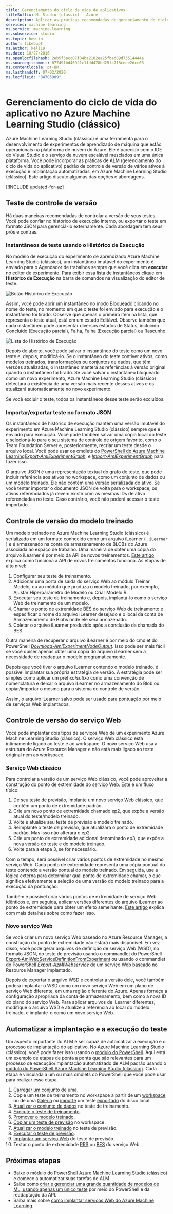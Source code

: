 ```yaml
---
title: Gerenciamento do ciclo de vida de aplicativos
titleSuffix: ML Studio (classic) - Azure
description: Aplicar as práticas recomendadas de gerenciamento do ciclo de vida do aplicativo no Azure Machine Learning Studio (clássico)
services: machine-learning
ms.service: machine-learning
ms.subservice: studio
ms.topic: how-to
author: likebupt
ms.author: keli19
ms.date: 10/27/2016
ms.openlocfilehash: 2eb5f3acc07f04ba2102ea25fbad89d73514444a
ms.sourcegitcommit: 877491bd46921c11dd478bd25fc718ceee2dcc08
ms.contentlocale: pt-BR
ms.lasthandoff: 07/02/2020
ms.locfileid: "84705909"
---
```

# <a name="application-lifecycle-management-in-azure-machine-learning-studio-classic"></a>Gerenciamento do ciclo de vida do aplicativo no Azure Machine Learning Studio (clássico)

Azure Machine Learning Studio (clássico) é uma ferramenta para o desenvolvimento de experimentos de aprendizado de máquina que estão operacionais na plataforma de nuvem do Azure. Ele é parecido com o IDE do Visual Studio e o serviço de nuvem escalável mesclados em uma única plataforma. Você pode incorporar as práticas de ALM (gerenciamento do ciclo de vida do aplicativo) padrão de controle de versão de vários ativos à execução e implantação automatizadas, em Azure Machine Learning Studio (clássico). Este artigo discute algumas das opções e abordagens.

[!INCLUDE [updated-for-az](../../../includes/updated-for-az.md)]

## <a name="versioning-experiment"></a>Teste de controle de versão
Há duas maneiras recomendadas de controlar a versão de seus testes. Você pode confiar no histórico de execução interno, ou exportar o teste em formato JSON para gerenciá-lo externamente. Cada abordagem tem seus prós e contras.

### <a name="experiment-snapshots-using-run-history"></a>Instantâneos de teste usando o Histórico de Execução
No modelo de execução do experimento de aprendizado Azure Machine Learning Studio (clássico), um instantâneo imutável do experimento é enviado para o Agendador de trabalhos sempre que você clica em **executar** no editor de experimento. Para exibir essa lista de instantâneos clique em **Histórico de Execução** na barra de comandos na visualização do editor de teste.

![Botão Histórico de Execução](./media/version-control/runhistory.png)

Assim, você pode abrir um instantâneo no modo Bloqueado clicando no nome do teste, no momento em que o teste foi enviado para execução e o instantâneo foi tirado. Observe que apenas o primeiro item na lista, que representa o teste atual, está em um estado Editável. Observe também que cada instantâneo pode apresentar diversos estados de Status, incluindo Concluído (Execução parcial), Falha, Falha (Execução parcial) ou Rascunho.

![Lista do Histórico de Execução](./media/version-control/runhistorylist.png)

Depois de aberto, você pode salvar o instantâneo do teste como um novo teste e, depois, modificá-lo. Se o instantâneo do teste contiver ativos, como modelos treinados, transformações ou conjuntos de dados, que têm versões atualizadas, o instantâneo manterá as referências à versão original quando o instantâneo foi tirado. Se você salvar o instantâneo bloqueado como um novo experimento, Azure Machine Learning Studio (clássico) detectará a existência de uma versão mais recente desses ativos e os atualizará automaticamente no novo experimento.

Se você excluir o teste, todos os instantâneos desse teste serão excluídos.

### <a name="exportimport-experiment-in-json-format"></a>Importar/exportar teste no formato JSON
Os instantâneos de histórico de execução mantêm uma versão imutável do experimento em Azure Machine Learning Studio (clássico) sempre que é enviado para execução. Você pode também salvar uma cópia local do teste e selecioná-lo para o seu sistema de controle de origem favorito, como o Team Foundation Server e, posteriormente, recriar um teste desde o arquivo local. Você pode usar os cmdlets do [PowerShell do Azure Machine Learning](https://aka.ms/amlps)[*Export-AmlExperimentGraph*](https://github.com/hning86/azuremlps#export-amlexperimentgraph), e [*Import-AmlExperimentGraph*](https://github.com/hning86/azuremlps#import-amlexperimentgraph) para fazer isso.

O arquivo JSON é uma representação textual do grafo de teste, que pode incluir referência aos ativos no workspace, como um conjunto de dados ou um modelo treinado. Ele não contém uma versão serializada do ativo. Se você tentar importar o documento JSON de volta para o workspace, os ativos referenciados já devem existir com as mesmas IDs de ativo referenciadas no teste. Caso contrário, você não poderá acessar o teste importado.

## <a name="versioning-trained-model"></a>Controle de versão do modelo treinado
Um modelo treinado no Azure Machine Learning Studio (clássico) é serializado em um formato conhecido como um arquivo iLearner ( `.iLearner` ) e é armazenado na conta de armazenamento de BLOBs do Azure associada ao espaço de trabalho. Uma maneira de obter uma cópia do arquivo iLearner é por meio da API de novos treinamentos. [Este artigo](/azure/machine-learning/studio/retrain-machine-learning-model) explica como funciona a API de novos treinamentos funciona. As etapas de alto nível:

1. Configurar seu teste de treinamento.
2. Adicionar uma porta de saída do serviço Web ao módulo Treinar Modelo, ou ao módulo que produza o modelo treinado, por exemplo, Ajustar Hiperparâmetro de Modelo ou Criar Modelo R.
3. Executar seu teste de treinamento e, depois, implantá-lo como o serviço Web de treinamento de um modelo.
4. Chamar o ponto de extremidade BES do serviço Web de treinamento e especificar o nome do arquivo iLearner desejado e o local da conta de Armazenamento de Blobs onde ele será armazenado.
5. Coletar o arquivo iLearner produzido após a conclusão da chamada do BES.

Outra maneira de recuperar o arquivo iLearner é por meio do cmdlet do PowerShell [*Download-AmlExperimentNodeOutput*](https://github.com/hning86/azuremlps#download-amlexperimentnodeoutput). Isso pode ser mais fácil se você quiser apenas obter uma cópia do arquivo iLearner sem a necessidade de readaptar o modelo programaticamente.

Depois que você tiver o arquivo iLearner contendo o modelo treinado, é possível implantar sua própria estratégia de versão. A estratégia pode ser simples como aplicar um prefixo/sufixo como uma convenção de nomenclatura e deixar o arquivo iLearner no armazenamento do Blob ou copiar/importar o mesmo para o sistema de controle de versão.

Assim, o arquivo iLearner salvo pode ser usado para pontuação por meio de serviços Web implantados.

## <a name="versioning-web-service"></a>Controle de versão do serviço Web
Você pode implantar dois tipos de serviços Web de um experimento Azure Machine Learning Studio (clássico). O serviço Web clássico está intimamente ligado ao teste e ao workspace. O novo serviço Web usa a estrutura do Azure Resource Manager e não está mais ligado ao teste original nem ao workspace.

### <a name="classic-web-service"></a>Serviço Web clássico
Para controlar a versão de um serviço Web clássico, você pode aproveitar a construção do ponto de extremidade do serviço Web. Este é um fluxo típico:

1. De seu teste de previsão, implante um novo serviço Web clássico, que contém um ponto de extremidade padrão.
2. Crie um novo ponto de extremidade chamado ep2, que expõe a versão atual do teste/modelo treinado.
3. Volte e atualize seu teste de previsão e modelo treinado.
4. Reimplante o teste de previsão, que atualizará o ponto de extremidade padrão. Mas isso não alterará o ep2.
5. Crie um ponto de extremidade adicional denominado ep3, que expõe a nova versão do teste e do modelo treinado.
6. Volte para a etapa 3, se for necessário.

Com o tempo, será possível criar vários pontos de extremidade no mesmo serviço Web. Cada ponto de extremidade representa uma cópia pontual do teste contendo a versão pontual do modelo treinado. Em seguida, use a lógica externa para determinar qual ponto de extremidade chamar, o que significa efetivamente a seleção de uma versão do modelo treinado para a execução da pontuação.

Também é possível criar vários pontos de extremidade de serviço Web idênticos e, em seguida, aplicar versões diferentes do arquivo iLearner ao ponto de extremidade para obter um efeito semelhante. [Este artigo](create-models-and-endpoints-with-powershell.md) explica com mais detalhes sobre como fazer isso.

### <a name="new-web-service"></a>Novo serviço Web
Se você criar um novo serviço Web baseado no Azure Resource Manager, a construção do ponto de extremidade não estará mais disponível. Em vez disso, você pode gerar arquivos de definição de serviço Web (WSD), no formato JSON, do teste de previsão usando o commandlet do PowerShell [Export-AmlWebServiceDefinitionFromExperiment](https://github.com/hning86/azuremlps#export-amlwebservicedefinitionfromexperiment) ou usando o commandlet do PowerShell [*Export-AzMlWebservice*](https://docs.microsoft.com/powershell/module/az.machinelearning/export-azmlwebservice) de um serviço Web baseado no Resource Manager implantado.

Depois de exportar o arquivo WSD e controlar a versão dele, você também poderá implantar o WSD como um novo serviço Web em um plano de serviço Web diferente, em uma região diferente do Azure. Apenas forneça a configuração apropriada da conta de armazenamento, bem como a nova ID do plano do serviço Web. Para aplicar arquivos de iLearner diferentes, modifique o arquivo WSD e atualize a referência ao local do modelo treinado, e implante-o como um novo serviço Web.

## <a name="automate-experiment-execution-and-deployment"></a>Automatizar a implantação e a execução do teste
Um aspecto importante do ALM é ser capaz de automatizar a execução e o processo de implantação do aplicativo. No Azure Machine Learning Studio (clássico), você pode fazer isso usando o [módulo do PowerShell](https://aka.ms/amlps). Aqui está um exemplo de etapas de ponta a ponta que são relevantes para um processo de execução/implantação automatizado de ALM padrão usando o [módulo do PowerShell Azure Machine Learning Studio (clássico)](https://aka.ms/amlps). Cada etapa é vinculada a um ou mais cmdlets do PowerShell que você pode usar para realizar essa etapa.

1. [Carregar um conjunto de uma](https://github.com/hning86/azuremlps#upload-amldataset).
2. Copie um teste de treinamento no workspace a partir de um [workspace](https://github.com/hning86/azuremlps#copy-amlexperiment) ou de uma [Galeria](https://github.com/hning86/azuremlps#copy-amlexperimentfromgallery) ou [importe](https://github.com/hning86/azuremlps#import-amlexperimentgraph) um teste [exportado](https://github.com/hning86/azuremlps#export-amlexperimentgraph) do disco local.
3. [Atualizar o conjunto de dados](https://github.com/hning86/azuremlps#update-amlexperimentuserasset) no teste de treinamento.
4. [Execute o teste de treinamento](https://github.com/hning86/azuremlps#start-amlexperiment).
5. [Promover o modelo treinado](https://github.com/hning86/azuremlps#promote-amltrainedmodel).
6. [Copiar um teste de previsão](https://github.com/hning86/azuremlps#copy-amlexperiment) no workspace.
7. [Atualizar o modelo treinado](https://github.com/hning86/azuremlps#update-amlexperimentuserasset) no teste de previsão.
8. [Executar o teste de previsão](https://github.com/hning86/azuremlps#start-amlexperiment).
9. [Implantar um serviço Web](https://github.com/hning86/azuremlps#new-amlwebservice) do teste de previsão.
10. Testar o ponto de extremidade [RRS](https://github.com/hning86/azuremlps#invoke-amlwebservicerrsendpoint) ou [BES](https://github.com/hning86/azuremlps#invoke-amlwebservicebesendpoint) do serviço Web.

## <a name="next-steps"></a>Próximas etapas
* Baixe o módulo do [PowerShell Azure Machine Learning Studio (clássico)](https://aka.ms/amlps) e comece a automatizar suas tarefas de ALM.
* Saiba como [criar e gerenciar uma grande quantidade de modelos de ML, usando apenas um único teste](create-models-and-endpoints-with-powershell.md) por meio do PowerShell e da readaptação da API.
* Saiba mais sobre [como implantar serviços Web do Azure Machine Learning](deploy-a-machine-learning-web-service.md).
